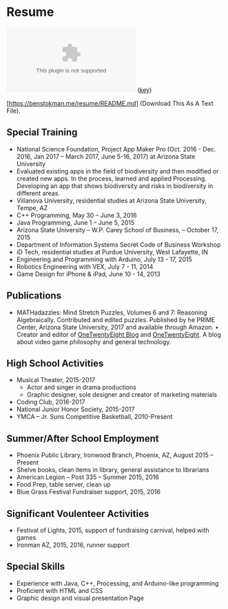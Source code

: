 # Resume

![ben.stokman@protonmail.com](mailto:ben.stokman@protonmail.com) ([key](https://benstokman.me/keys/ben.stokman@protonmail.com.txt))

[https://benstokman.me/resume/README.md] (Download This As A Text File).

## Special Training

* National  Science  Foundation,  Project  App  Maker  Pro  (Oct.  2016 - Dec. 2016,  Jan  2017 – March 2017, June 5-16, 2017) at Arizona State University 
* Evaluated existing apps in the field of biodiversity and then modified or created new apps. In the process, learned and applied Processing. Developing an app that shows biodiversity and risks in biodiversity in different areas. 
* Villanova University, residential studies at Arizona State University, Tempe, AZ 
* C++ Programming, May 30 – June 3, 2016 
* Java Programming, June 1 – June 5, 2015 
* Arizona State University – W.P. Carey School of Business, – October 17, 2015 
* Department of Information Systems Secret Code of Business Workshop  
* iD Tech, residential studies at Purdue University, West Lafayette, IN 
* Engineering and Programming with Arduino, July 13 - 17, 2015 
* Robotics Engineering with VEX, July 7 - 11, 2014
* Game Design for iPhone & iPad, June 10 - 14, 2013

## Publications
* MATHadazzles:   Mind   Stretch   Puzzles,   Volumes   6   and   7:   Reasoning   Algebraically. Contributed   and   edited   puzzles.   Published   by he PRIME Center, Arizona State University, 2017 and available through Amazon. 
•
Creator and editor of [OneTwentyEight Blog](https://blog.onetwentyeight.co) and [OneTwentyEight](https://onetwentyeight.co). A blog about video game philosophy and general technology.

## High School Activities

* Musical Theater, 2015-2017 
  * Actor and singer in drama productions 
  * Graphic designer, sole designer and creator of marketing materials 
* Coding Club, 2016-2017 
* National Junior Honor Society, 2015-2017
* YMCA – Jr. Suns Competitive Basketball, 2010-Present 

## Summer/After School Employment

* Phoenix Public Library, Ironwood Branch, Phoenix, AZ, August 2015 – Present 
* Shelve books, clean items in library, general assistance to librarians 
* American Legion – Post 335 – Summer 2015, 2016 
* Food Prep, table server, clean up 
* Blue Grass Festival Fundraiser support, 2015, 2016 

## Significant Voulenteer Activities

* Festival of Lights, 2015, support of fundraising carnival, helped with games 
* Ironman AZ, 2015, 2016, runner support

## Special Skills

* Experience with Java, C++, Processing, and Arduino-like programming 
* Proficient with HTML and CSS 
* Graphic design and visual presentation Page 
